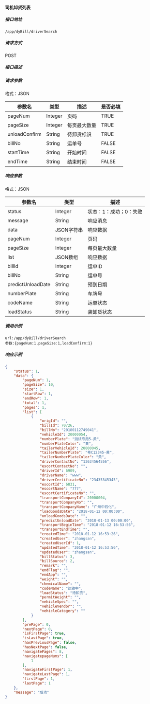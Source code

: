 #### 司机卸货列表

##### 接口地址

```
/app/dyBill/driverSearch
```

##### 请求方式

POST

##### 接口描述

##### 请求参数

格式：JSON

| 参数名 | 类型 | 描述 | 是否必填 |
| --- | --- | --- | --- |
| pageNum| Integer | 页码| TRUE |
| pageSize| Integer | 每页最大数量| TRUE |
| unloadConfirm| String| 待卸货标识| TRUE |
| billNo| String| 运单号| FALSE|
| startTime| String| 开始时间| FALSE |
| endTime| String| 结束时间| FALSE|

##### 响应参数

格式：JSON

| 参数名 | 类型 | 描述 |
| --- | --- | --- |
| status| Integer | 状态：1：成功；0：失败 |
| message| String | 响应消息 |
| data| JSON字符串| 响应数据 |
| pageNum| Integer | 页码|
| pageSize| Integer | 每页最大数量|
| list| JSON数组| 响应数据|
| billId| Integer | 运单ID|
| billNo| String| 运单号|
| predictUnloadDate| String | 预到日期|
| numberPlate| String| 车牌号 |
| codeName| String| 运单状态 |
| loadStatus| String| 装卸货状态 |

##### 调用示例

```
url:/app/dyBill/driverSearch
参数:{pageNum:1,pageSize:1,loadConfirm:1}
```

##### 响应示例
``` json
{
    "status": 1,
    "data": {
        "pageNum": 1,
        "pageSize": 10,
        "size": 1,
        "startRow": 1,
        "endRow": 1,
        "total": 1,
        "pages": 1,
        "list": [
            {
                "origId": "",
                "billId": 70726,
                "billNo": "20180112749041",
                "vehicleId": 20000054,
                "numberPlate": "测试专用5-黄",
                "numberPlateColor": "黄",
                "tailerVehicleId": 20000045,
                "tailerNumberPlate": "粤C12345-黄",
                "tailerNumberPlateColor": "黄",
                "driverContactNo": "13634564556",
                "escortContactNo": "",
                "driverId": 6909,
                "driverName": "www",
                "driverCertificateNo": "23435345345",
                "escortId": 6831,
                "escortName": "777",
                "escortCertificateNo": "",
                "transportCompanyId": 20000004,
                "transportCompanyNo": "",
                "transportCompanyName": "广州中石化",
                "loadGoodsDate": "2018-01-12 00:00:00",
                "unloadGoodsDate": "",
                "predictUnloadDate": "2018-01-13 00:00:00",
                "transportBeginTime": "2018-01-12 16:53:56",
                "transportEndTime": "",
                "createdTime": "2018-01-12 16:53:26",
                "createdUser": "zhangsan",
                "createdUserId": 1,
                "updatedTime": "2018-01-12 16:53:56",
                "updatedUser": "zhangsan",
                "billStatus": 3,
                "billSource": 2,
                "remark": "",
                "endFlag": "",
                "endApp": "",
                "weight": "",
                "chemicalName": "",
                "codeName": "运输中",
                "loadStatus": "待卸货",
                "permitWeight": "",
                "vehicleSpec": "",
                "vehicleVendor": "",
                "vehicleCatogery": ""
            }
        ],
        "prePage": 0,
        "nextPage": 0,
        "isFirstPage": true,
        "isLastPage": true,
        "hasPreviousPage": false,
        "hasNextPage": false,
        "navigatePages": 8,
        "navigatepageNums": [
            1
        ],
        "navigateFirstPage": 1,
        "navigateLastPage": 1,
        "firstPage": 1,
        "lastPage": 1
    },
    "message": "成功"
}
```
